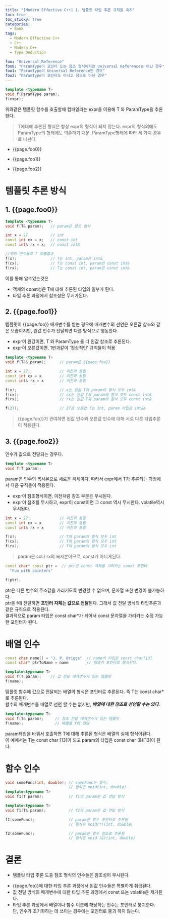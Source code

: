 ```yaml
---
title: "[Modern Effective C++] 1. 템플릿 타입 추론 규칙을 숙지"
toc: true
toc_sticky: true
categories:
  - Book
tags:
  - Modern Effective C++
  - C++
  - Modern C++
  - Type Deduction

foo: "Universal Reference"
foo0: "ParamType이 포인터 또는 참조 형식이지만 Universal Reference는 아닌 경우"
foo1: "ParamType이 Universal Reference인 경우"
foo2: "ParamType이 포인터도 아니고 참조도 아닌 경우"
---
```


```cpp
template <typename T>
void f(ParamType param);
f(expr);
```

위와같은 템플릿 함수를 호출할때 컴파일러는 expr을 이용해 T 와 ParamType을 추론한다.

> T에대해 추론된 형식은 항상 expr의 형식이 되지 않는다. expr의 형식외에도 ParamType의 형태에도 의존하기 때문. ParamType형태에 따라 세 가지 경우로 나뉜다.

- {{page.foo0}}

* {{page.foo1}}

- {{page.foo2}}

# 템플릿 추론 방식

## 1. {{page.foo0}}

```cpp
template <typename T>
void f(T& param);   // param은 참조 형식

int x = 27          // int
const int cx = x;   // const int
const int& rx = x;  // const int&

//위의 변수들로 f 호출결과
f(x);               // T는 int, param은 int&
f(cx);              // T는 const int, param은 const int&
f(rx);              // T는 const int, param은 const int&
```

이를 통해 알수있는것은

- 객체의 const성은 T에 대해 추론된 타입의 일부가 된다.
- 타입 추론 과정에서 참조성은 무시가된다.

## 2. {{page.foo1}}

템플릿이 {{page.foo}} 매개변수를 받는 경우에 매개변수의 선언은 오른값 참조와 같은 모습이지만, 왼값 인수가 전달되면 다른 방식으로 행동한다.

<!-- TODO 24 Universal Reference 추가 -->
<!-- TODO 28 Universal Reference 추가 -->

- expr이 왼값이면, T 와 ParamType 둘 다 왼값 참조로 추론된다.
- expr이 오른값이면, 1번과같이 '정상적인' 규칙들이 적용

```cpp
template <typename T>
void f(T&& param);      // param은 {{page.foo}}

int x = 27;             // 이전과 동일
const int cx = x        // 이전과 동일
const int& rx = x       // 이전과 동일

f(x);                   // x는 왼값 T와 param의 형식 모두 int&
f(cx);                  // cx는 왼값 T와 param의 형식 모두 const int&
f(rx);                  // rx는 왼값 T와 param의 형식 모두 const int&

f(27);                  // 27은 오른값 T는 int, param 타입은 int&&
```

> {{page.foo}}가 관여하면 왼값 인수와 오른값 인수에 대해 서로 다른 타입추론이 적용된다.

## 3. {{page.foo2}}

인수가 값으로 전달되는 경우다.

```cpp
template <typename T>
void f(T param);
```

param은 인수의 복사본으로 새로운 객체이다. 따라서 expr에서 T가 추론되는 과정에서 다음 규칙들이 적용된다.

- expr이 참조형식이면, 이전처럼 참조 부분은 무시된다.
- expr이 참조를 무시하고, expr이 const이면 그 const 역시 무시한다. volatile역시 무시된다.

```cpp
int x = 27;             // 이전과 동일
const int cx = x        // 이전과 동일
const int& rx = x       // 이전과 동일

f(x);                   // T와 param의 형식 모두 int
f(cx);                  // T와 param의 형식 모두 int
f(rx);                  // T와 param의 형식 모두 int
```

> param은 cx나 rx의 복사본이므로, const가 아니게된다.

```cpp
const char* const ptr =  // ptr은 const 객체를 가리키는 const 포인터
  "Fun with pointers"

f(ptr);
```

ptr은 다른 변수의 주소값을 가리키도록 변경할 수 없으며, 문자열 또한 변경이 불가능하다.  
ptr을 f에 전달하면 **포인터 자체는 값으로 전달**된다. 그래서 값 전달 방식의 타입추론과 같은 규칙으로 적용된다.  
결과적으로 param 타입은 const char\*가 되어서 const 문자열을 가리키는 수정 가능한 포인터가 된다.

# 배열 인수

```cpp
const char name[] = "J. P. Briggs"  // name의 타입은 const char[13]
const char* ptrToName = name        // 배열이 포인터로 붕괴된다.

template<typename T>
void f(T param);    // 값 전달 매개변수가 있는 템플릿
f(name);
```

템플릿 함수에 값으로 전달되는 배열의 형식은 포인터로 추론된다. 즉 T는 const char\*로 추론된다.  
함수의 매개변수를 배열로 선언 할 수는 없지만, **_배열에 대한 참조로 선언할 수는 있다._**

```cpp
template<typename T>
void f(T& param);     // 참조 전달 매개변수가 있는 템플릿
f(name);              // 배열을 f에 전달
```

param타입을 바꿔서 호출하면 T에 대해 추론된 형식은 배열의 실제 형식이된다.  
이 예에서는 T는 const char [13]이 되고 param의 타입은 const char (&)[13]이 된다.

# 함수 인수

```cpp
void someFunc(int, double); // someFunc는 함수;
                            // 형식은 void(int, double)
template<typename T>
void f1(T param);           // f1의 param은 값 전달 방식

template<typename T>
void f1(T& param);          // f2의 param은 값 전달 방식

f1(someFunc);               // param은 함수 포인터로 추론됨
                            // 형식은 void(*)(int, double)

f2(someFunc);               // param은 함수 참조로 추론됨
                            // 형식은 void (&)(int, double)
```

# 결론

- 템플릿 타입 추론 도중 참조 형식의 인수들은 참조성이 무시된다.
<!-- TODO 24연결 -->
- {{page.foo}}에 대한 타입 추론 과정에서 왼값 인수들은 특별하게 취급된다.
- 값 전달 방식의 매개변수에 대한 타입 추론 과정에서 const 또는 volatile은 제거된다.
- 타입 추론 과정에서 배열이나 함수 이름에 해당하는 인수는 포인터로 붕괴한다.  
  단, 인수가 초기화하는 데 쓰이는 경우에는 포인터로 붕괴 하지 않는다.
